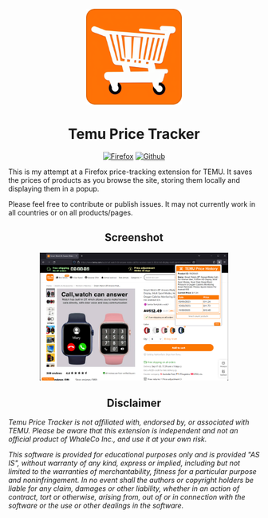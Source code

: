 <p align="center">
    <img src="./icons/icon-192.png">
</p>

<h1 align="center">Temu Price Tracker</h1>

<div align="center">

[![Firefox][Firefox-image]][Firefox-url]
[![Github][Github-image]][Github-url]

[Firefox-image]: https://img.shields.io/badge/-Firefox-orange?logo=firefox-browser&logoColor=white

[Firefox-url]: https://addons.mozilla.org/en-US/firefox/addon/temutracker/

[Github-image]: https://img.shields.io/badge/-Github-black?logo=github&logoColor=white

[Github-url]: https://github.com/hexfactor/TemuTracker/releases/latest

</div>

This is my attempt at a Firefox price-tracking extension for TEMU. It saves the prices of products as you browse the site, storing them locally and displaying them in a popup.

Please feel free to contribute or publish issues. It may not currently work in all countries or on all products/pages.

<h2 align="center">Screenshot</h2>

<p align="center">
    <img src="./screenshot.png" width="75%">
</p>

<h2 align="center">Disclaimer</h2>

*Temu Price Tracker is not affiliated with, endorsed by, or associated with TEMU. Please be aware that this extension is independent and not an official product of WhaleCo Inc., and use it at your own risk.*

*This software is provided for educational purposes only and is provided "AS IS", without warranty of any kind, express or implied, including but not limited to the warranties of merchantability, fitness for a particular purpose and noninfringement. In no event shall the authors or copyright holders be liable for any claim, damages or other liability, whether in an action of contract, tort or otherwise, arising from, out of or in connection with the software or the use or other dealings in the software.*
